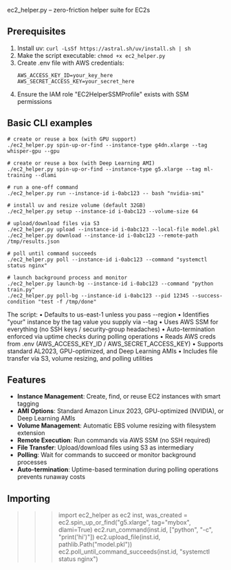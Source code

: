 ec2_helper.py – zero-friction helper suite for EC2s

Prerequisites
-------------
1. Install uv: `curl -LsSf https://astral.sh/uv/install.sh | sh`
2. Make the script executable: `chmod +x ec2_helper.py`
3. Create .env file with AWS credentials:
   ```
   AWS_ACCESS_KEY_ID=your_key_here
   AWS_SECRET_ACCESS_KEY=your_secret_here
   ```
4. Ensure the IAM role "EC2HelperSSMProfile" exists with SSM permissions

Basic CLI examples
------------------
```
# create or reuse a box (with GPU support)
./ec2_helper.py spin-up-or-find --instance-type g4dn.xlarge --tag whisper-gpu --gpu

# create or reuse a box (with Deep Learning AMI)
./ec2_helper.py spin-up-or-find --instance-type g5.xlarge --tag ml-training --dlami

# run a one-off command
./ec2_helper.py run --instance-id i-0abc123 -- bash "nvidia-smi"

# install uv and resize volume (default 32GB)
./ec2_helper.py setup --instance-id i-0abc123 --volume-size 64

# upload/download files via S3
./ec2_helper.py upload --instance-id i-0abc123 --local-file model.pkl
./ec2_helper.py download --instance-id i-0abc123 --remote-path /tmp/results.json

# poll until command succeeds
./ec2_helper.py poll --instance-id i-0abc123 --command "systemctl status nginx"

# launch background process and monitor
./ec2_helper.py launch-bg --instance-id i-0abc123 --command "python train.py"
./ec2_helper.py poll-bg --instance-id i-0abc123 --pid 12345 --success-condition "test -f /tmp/done"
```

The script:
  • Defaults to us-east-1 unless you pass --region
  • Identifies "your" instance by the tag value you supply via --tag
  • Uses AWS SSM for everything (no SSH keys / security-group headaches)
  • Auto-termination enforced via uptime checks during polling operations
  • Reads AWS creds from .env (AWS_ACCESS_KEY_ID / AWS_SECRET_ACCESS_KEY)
  • Supports standard AL2023, GPU-optimized, and Deep Learning AMIs
  • Includes file transfer via S3, volume resizing, and polling utilities

Features
--------
- **Instance Management**: Create, find, or reuse EC2 instances with smart tagging
- **AMI Options**: Standard Amazon Linux 2023, GPU-optimized (NVIDIA), or Deep Learning AMIs
- **Volume Management**: Automatic EBS volume resizing with filesystem extension
- **Remote Execution**: Run commands via AWS SSM (no SSH required)
- **File Transfer**: Upload/download files using S3 as intermediary
- **Polling**: Wait for commands to succeed or monitor background processes
- **Auto-termination**: Uptime-based termination during polling operations prevents runaway costs

Importing
---------
>>> import ec2_helper as ec2
>>> inst, was_created = ec2.spin_up_or_find("g5.xlarge", tag="mybox", dlami=True)
>>> ec2.run_command(inst.id, ["python", "-c", "print('hi')"])
>>> ec2.upload_file(inst.id, pathlib.Path("model.pkl"))
>>> ec2.poll_until_command_succeeds(inst.id, "systemctl status nginx")
